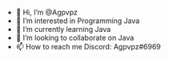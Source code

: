 - 👋 Hi, I’m @Agpvpz
- 👀 I’m interested in Programming Java
- 🌱 I’m currently learning Java
- 💞️ I’m looking to collaborate on Java
- 📫 How to reach me Discord: Agpvpz#6969

